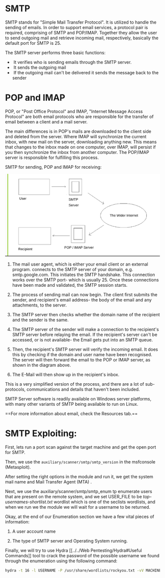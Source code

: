 # SMTP

SMTP stands for "Simple Mail Transfer Protocol". It is utilized to handle the sending of emails. In order to support email services, a protocol pair is required, comprising of SMTP and POP/IMAP. Together they allow the user to send outgoing mail and retrieve incoming mail, respectively, basically the default port for SMTP is 25.

The SMTP server performs three basic functions:

-  It verifies who is sending emails through the SMTP server.
-  It sends the outgoing mail
-  If the outgoing mail can't be delivered it sends the message back to the sender

# POP and IMAP

POP, or "Post Office Protocol" and IMAP, "Internet Message Access Protocol" are both email protocols who are responsible for the transfer of email between a client and a mail server.

The main differences is in POP's mails are downloaded to the client side and deleted from the server. Where IMAP will synchronize the current inbox, with new mail on the server, downloading anything new. This means that changes to the inbox made on one computer, over IMAP, will persist if you then synchronize the inbox from another computer. The POP/IMAP server is responsible for fulfilling this process.

SMTP for sending, POP and IMAP for receiving: 

![](../../Attachments/Pasted%20image%2020231105003138.png)

1. The mail user agent, which is either your email client or an external program. connects to the SMTP server of your domain, e.g. smtp.google.com. This initiates the SMTP handshake. This connection works over the SMTP port- which is usually 25. Once these connections have been made and validated, the SMTP session starts.  

2. The process of sending mail can now begin. The client first submits the sender, and recipient's email address- the body of the email and any attachments, to the server.  

3. The SMTP server then checks whether the domain name of the recipient and the sender is the same.

4. The SMTP server of the sender will make a connection to the recipient's SMTP server before relaying the email. If the recipient's server can't be accessed, or is not available- the Email gets put into an SMTP queue.  

5. Then, the recipient's SMTP server will verify the incoming email. It does this by checking if the domain and user name have been recognised. The server will then forward the email to the POP or IMAP server, as shown in the diagram above.  

6. The E-Mail will then show up in the recipient's inbox.

This is a very simplified version of the process, and there are a lot of sub-protocols, communications and details that haven't been included.

SMTP Server software is readily available on Windows server platforms, with many other variants of SMTP being available to run on Linux.

==For more information about email, check the Resources tab.==
# SMTP Exploiting:
  
First, lets run a port scan against the target machine and get the open port for SMTP.

Then, we use the `auxiliary/scanner/smtp/smtp_version` in the msfconsole (Metasploit).

After setting the right options in the module and run it, we get the system mail name and Mail Transfer Agent (MTA) .

Next, we use the auxiliary/scanner/smtp/smtp_enum tp enumerate users that are present on the remote system, and we set USER_FILE to be _top-usernames-shortlist.txt_ wordlist which is one of the seclists wordlists, and when we run we the module we will wait for a username to be returned.

Okay, at the end of our Enumeration section we have a few vital pieces of information:

1. A user account name  

2. The type of SMTP server and Operating System running.

Finally, we will try to use Hydra [[../../Web Pentesting/Hydra#Useful Commands]] tool to crack the password of the possible username we found through the enumeration using the following command:

```bash
hydra -t 16 -l USERNAME -P /usr/share/wordlists/rockyou.txt -vV MACHINE_IP ssh
```